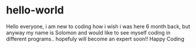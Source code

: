 # hello-world
Hello everyone, i am new to coding how i wish i was here 6 month back, but anyway my name is Solomon and would like to see myself coding 
in different programs..
hopefuly will become an expert soon!!
Happy Coding
